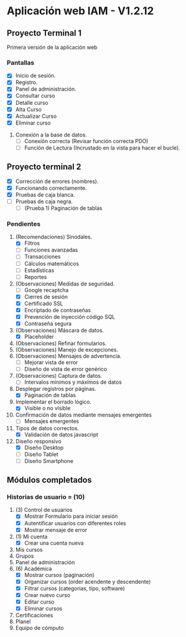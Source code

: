 # Aplicación web IAM - V1.2.12
## Proyecto Terminal 1
Primera versión de la aplicación web

### Pantallas
- [x] Inicio de sesión.
- [x] Registro.
- [x] Panel de administración.
- [x] Consultar curso
- [x] Detalle curso
- [x] Alta Curso
- [x] Actualizar Curso
- [x] Eliminar curso
1. Conexión a la base de datos.
    - [ ] Conexión correcta (Revisar función correcta PDO)
    - [ ] Función de Lectura (Incrustado en la vista para hacer el bucle).

## Proyecto terminal 2
- [x] Corrección de errores (nombres).
- [x] Funcionando correctamente.
- [x] Pruebas de caja blanca.
- [ ] Pruebas de caja negra.
    - [ ] \(Prueba 1) Paginación de tablas

### Pendientes
1. \(Recomendaciones) Sinodales.
    - [x] Filtros
    - [ ] Funciones avanzadas
    - [ ] Transacciones
    - [ ] Cálculos matemáticos
    - [ ] Estadísticas
    - [ ] Reportes
2. \(Observaciones) Medidas de seguridad.
    - [ ] Google recaptcha
    - [x] Cierres de sesión
    - [x] Certificado SSL
    - [x] Encriptado de contraseñas
    - [x] Prevención de inyección código SQL
    - [x] Contraseña segura
3. \(Observaciones) Máscara de datos.
    - [x] Placeholder
4. \(Observaciones) Refinar formularios.
5. \(Observaciones) Manejo de excepciones.
6. \(Observaciones) Mensajes de advertencia.
    - [ ] Mejorar vista de error
    - [ ] Diseño de vista de error genérico
7.  \(Observaciones) Captura de datos.
    - [ ] Intervalos mínimos y máximos de datos
8. Desplegar registros por páginas.
    - [x] Paginación de tablas
9. Implementar el borrado lógico.
    - [x] Visible o no visible
10. Confirmación de datos mediante mensajes emergentes
    - [ ] Mensajes emergentes
11. Tipos de datos correctos.
    - [x] Validación de datos javascript
12. Diseño responsivo
    - [x] Diseño Desktop
    - [ ] Diseño Tablet
    - [ ] Diseño Smartphone

## Módulos completados
### Historias de usuario = (10)
1. \(3) Control de usuarios 
    - [x] Mostrar Formulario para iniciar sesión
    - [x] Autentificar usuarios con diferentes roles
    - [x] Mostrar mensaje de error
2. \(1) Mi cuenta
    - [x] Crear una cuenta nueva
3. Mis cursos
4. Grupos
5. Panel de administración
6. \(6) Académica
    - [x] Mostrar cursos (paginación)
    - [x] Organizar cursos (order acendente y descendente)
    - [x] Filtrar cursos (categorias, tipo, software)
    - [x] Crear nuevo curso
    - [x] Editar curso
    - [x] Eliminar cursos
7. Certificaciones
8. Planel
9. Equipo de cómputo